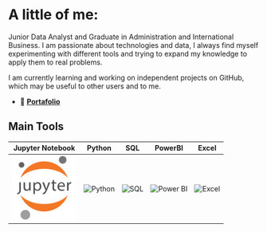 # A little of me:
Junior Data Analyst and Graduate in Administration and International Business. I am passionate about technologies and data, I always find myself experimenting with different tools and trying to expand my knowledge to apply them to real problems.

I am currently learning and working on independent projects on GitHub, which may be useful to other users and to me.

- 📂 **[Portafolio](https://github.com/DanielCortez94?tab=repositories)**

## Main Tools

| Jupyter Notebook | Python | SQL | PowerBI | Excel |
|-------------------|--------|-----|---------|-------|
| <img src="https://raw.githubusercontent.com/github/explore/main/topics/jupyter-notebook/jupyter-notebook.png" alt="Jupyter" width="130"> | <img src="https://img.icons8.com/color/80/000000/python.png" alt="Python" width="130"> |  <img src="https://img.icons8.com/ios-filled/80/000000/database.png" alt="SQL" width="130">     | <img src="https://img.icons8.com/color/80/000000/power-bi.png" alt="Power BI" width="130"> |  <img src="https://img.icons8.com/color/80/000000/microsoft-excel-2019.png" alt="Excel" width="130"> |


